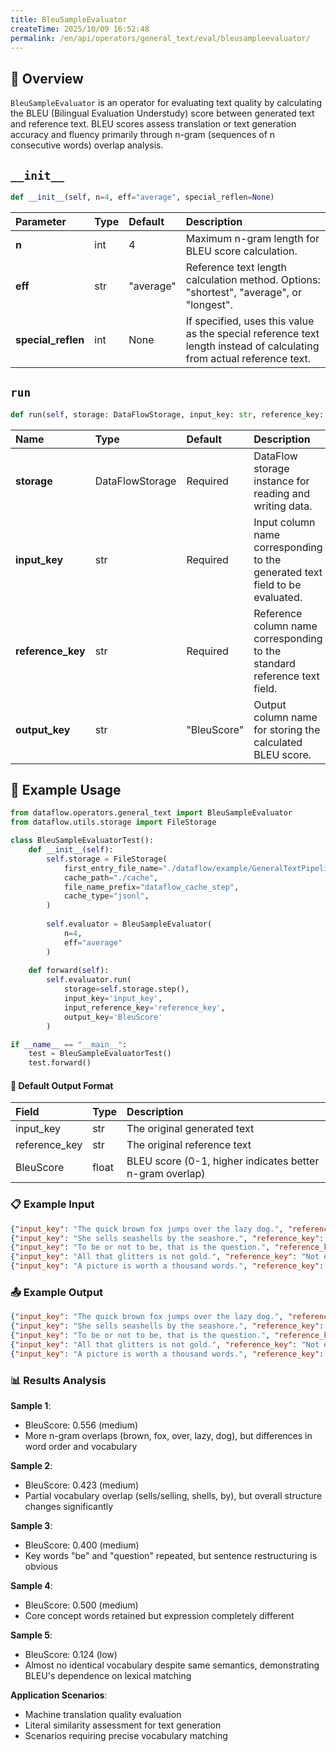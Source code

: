 ```yaml
---
title: BleuSampleEvaluator
createTime: 2025/10/09 16:52:48
permalink: /en/api/operators/general_text/eval/bleusampleevaluator/
---
```


## 📘 Overview

`BleuSampleEvaluator` is an operator for evaluating text quality by calculating the BLEU (Bilingual Evaluation Understudy) score between generated text and reference text. BLEU scores assess translation or text generation accuracy and fluency primarily through n-gram (sequences of n consecutive words) overlap analysis.

## `__init__`

```python
def __init__(self, n=4, eff="average", special_reflen=None)
```

| Parameter | Type | Default | Description |
| :--- | :-- | :--- | :--- |
| **n** | int | 4 | Maximum n-gram length for BLEU score calculation. |
| **eff** | str | "average" | Reference text length calculation method. Options: "shortest", "average", or "longest". |
| **special_reflen** | int | None | If specified, uses this value as the special reference text length instead of calculating from actual reference text. |

## `run`

```python
def run(self, storage: DataFlowStorage, input_key: str, reference_key: str, output_key: str='BleuScore')
```

| Name | Type | Default | Description |
| :--- | :--- | :--- | :--- |
| **storage** | DataFlowStorage | Required | DataFlow storage instance for reading and writing data. |
| **input_key** | str | Required | Input column name corresponding to the generated text field to be evaluated. |
| **reference_key** | str | Required | Reference column name corresponding to the standard reference text field. |
| **output_key** | str | "BleuScore" | Output column name for storing the calculated BLEU score. |

## 🧠 Example Usage
```python
from dataflow.operators.general_text import BleuSampleEvaluator
from dataflow.utils.storage import FileStorage

class BleuSampleEvaluatorTest():
    def __init__(self):
        self.storage = FileStorage(
            first_entry_file_name="./dataflow/example/GeneralTextPipeline/gen_input.jsonl",
            cache_path="./cache",
            file_name_prefix="dataflow_cache_step",
            cache_type="jsonl",
        )
        
        self.evaluator = BleuSampleEvaluator(
            n=4,
            eff="average"
        )
        
    def forward(self):
        self.evaluator.run(
            storage=self.storage.step(),
            input_key='input_key',
            input_reference_key='reference_key',
            output_key='BleuScore'
        )

if __name__ == "__main__":
    test = BleuSampleEvaluatorTest()
    test.forward()
```

#### 🧾 Default Output Format
| Field | Type | Description |
| :--- | :-- | :--- |
| input_key | str | The original generated text |
| reference_key | str | The original reference text |
| BleuScore | float | BLEU score (0-1, higher indicates better n-gram overlap) |

### 📋 Example Input
```json
{"input_key": "The quick brown fox jumps over the lazy dog.", "reference_key": "A fast brown fox leaps over a lazy dog."}
{"input_key": "She sells seashells by the seashore.", "reference_key": "She is selling shells by the beach."}
{"input_key": "To be or not to be, that is the question.", "reference_key": "The question is whether to be or not."}
{"input_key": "All that glitters is not gold.", "reference_key": "Not everything that shines is gold."}
{"input_key": "A picture is worth a thousand words.", "reference_key": "A single image can convey so much meaning."}
```

### 📤 Example Output
```json
{"input_key": "The quick brown fox jumps over the lazy dog.", "reference_key": "A fast brown fox leaps over a lazy dog.", "BleuScore": 0.5555555554}
{"input_key": "She sells seashells by the seashore.", "reference_key": "She is selling shells by the beach.", "BleuScore": 0.4232408623}
{"input_key": "To be or not to be, that is the question.", "reference_key": "The question is whether to be or not.", "BleuScore": 0.4}
{"input_key": "All that glitters is not gold.", "reference_key": "Not everything that shines is gold.", "BleuScore": 0.4999999998}
{"input_key": "A picture is worth a thousand words.", "reference_key": "A single image can convey so much meaning.", "BleuScore": 0.1238396999}
```

### 📊 Results Analysis

**Sample 1**:
- BleuScore: 0.556 (medium)
- More n-gram overlaps (brown, fox, over, lazy, dog), but differences in word order and vocabulary

**Sample 2**:
- BleuScore: 0.423 (medium)
- Partial vocabulary overlap (sells/selling, shells, by), but overall structure changes significantly

**Sample 3**:
- BleuScore: 0.400 (medium)
- Key words "be" and "question" repeated, but sentence restructuring is obvious

**Sample 4**:
- BleuScore: 0.500 (medium)
- Core concept words retained but expression completely different

**Sample 5**:
- BleuScore: 0.124 (low)
- Almost no identical vocabulary despite same semantics, demonstrating BLEU's dependence on lexical matching

**Application Scenarios**:
- Machine translation quality evaluation
- Literal similarity assessment for text generation
- Scenarios requiring precise vocabulary matching

